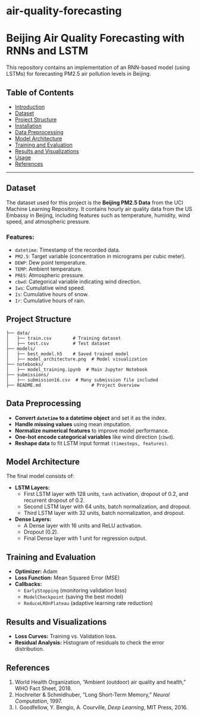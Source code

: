 # air-quality-forecasting

# Beijing Air Quality Forecasting with RNNs and LSTM

This repository contains an implementation of an RNN-based model (using LSTMs) for forecasting PM2.5 air pollution levels in Beijing.

## Table of Contents
- [Introduction](#introduction)
- [Dataset](#dataset)
- [Project Structure](#project-structure)
- [Installation](#installation)
- [Data Preprocessing](#data-preprocessing)
- [Model Architecture](#model-architecture)
- [Training and Evaluation](#training-and-evaluation)
- [Results and Visualizations](#results-and-visualizations)
- [Usage](#usage)
- [References](#references)

---
## Dataset

The dataset used for this project is the **Beijing PM2.5 Data** from the UCI Machine Learning Repository. It contains hourly air quality data from the US Embassy in Beijing, including features such as temperature, humidity, wind speed, and atmospheric pressure.

### Features:
- `datetime`: Timestamp of the recorded data.
- `PM2.5`: Target variable (concentration in micrograms per cubic meter).
- `DEWP`: Dew point temperature.
- `TEMP`: Ambient temperature.
- `PRES`: Atmospheric pressure.
- `cbwd`: Categorical variable indicating wind direction.
- `Iws`: Cumulative wind speed.
- `Is`: Cumulative hours of snow.
- `Ir`: Cumulative hours of rain.

## Project Structure

```
├── data/
│   ├── train.csv        # Training dataset
│   ├── test.csv         # Test dataset
├── models/
│   ├── best_model.h5    # Saved trained model
│   ├── model_architecture.png  # Model visualization
├── notebooks/
│   ├── model_training.ipynb  # Main Jupyter Notebook
├── submissions/
│   ├── submission16.csv  # Many submission file included
├── README.md                   # Project Overview
```



## Data Preprocessing

- **Convert `datetime` to a datetime object** and set it as the index.
- **Handle missing values** using mean imputation.
- **Normalize numerical features** to improve model performance.
- **One-hot encode categorical variables** like wind direction (`cbwd`).
- **Reshape data** to fit LSTM input format `(timesteps, features)`.

## Model Architecture

The final model consists of:
- **LSTM Layers:**
  - First LSTM layer with 128 units, `tanh` activation, dropout of 0.2, and recurrent dropout of 0.2.
  - Second LSTM layer with 64 units, batch normalization, and dropout.
  - Third LSTM layer with 32 units, batch normalization, and dropout.
- **Dense Layers:**
  - A Dense layer with 16 units and ReLU activation.
  - Dropout (0.2).
  - Final Dense layer with 1 unit for regression output.

## Training and Evaluation

- **Optimizer:** Adam
- **Loss Function:** Mean Squared Error (MSE)
- **Callbacks:**
  - `EarlyStopping` (monitoring validation loss)
  - `ModelCheckpoint` (saving the best model)
  - `ReduceLROnPlateau` (adaptive learning rate reduction)

## Results and Visualizations

- **Loss Curves:** Training vs. Validation loss.
- **Residual Analysis:** Histogram of residuals to check the error distribution.


## References

1. World Health Organization, “Ambient (outdoor) air quality and health,” WHO Fact Sheet, 2018.
2. Hochreiter & Schmidhuber, “Long Short-Term Memory,” *Neural Computation*, 1997.
3. I. Goodfellow, Y. Bengio, A. Courville, *Deep Learning*, MIT Press, 2016.




